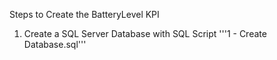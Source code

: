 Steps to Create the BatteryLevel KPI
1) Create a SQL Server Database with SQL Script '''1 - Create Database.sql'''
